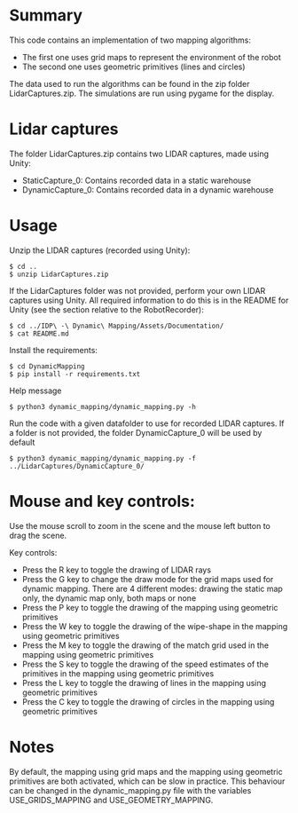 # Summary

This code contains an implementation of two mapping algorithms:
- The first one uses grid maps to represent the environment of the robot
- The second one uses geometric primitives (lines and circles)

The data used to run the algorithms can be found in the zip folder LidarCaptures.zip. The simulations
are run using pygame for the display.

# Lidar captures

The folder LidarCaptures.zip contains two LIDAR captures, made using Unity:
- StaticCapture_0: Contains recorded data in a static warehouse
- DynamicCapture_0: Contains recorded data in a dynamic warehouse

# Usage

Unzip the LIDAR captures (recorded using Unity):
```console
$ cd ..
$ unzip LidarCaptures.zip
```

If the LidarCaptures folder was not provided, perform your own LIDAR captures using Unity. All required information to do this is in the README for Unity (see the section relative to the RobotRecorder):
```console
$ cd ../IDP\ -\ Dynamic\ Mapping/Assets/Documentation/
$ cat README.md
```



Install the requirements:
```console
$ cd DynamicMapping
$ pip install -r requirements.txt
```

Help message
```console
$ python3 dynamic_mapping/dynamic_mapping.py -h
```

Run the code with a given datafolder to use for recorded LIDAR captures. If a folder is
not provided, the folder DynamicCapture_0 will be used by default

```console
$ python3 dynamic_mapping/dynamic_mapping.py -f ../LidarCaptures/DynamicCapture_0/
```

# Mouse and key controls:

Use the mouse scroll to zoom in the scene and the mouse left button to drag the scene.

Key controls:
- Press the R key to toggle the drawing of LIDAR rays
- Press the G key to change the draw mode for the grid maps used for dynamic mapping. There are 4 different modes: drawing the static map only, the dynamic map only, both maps or none
- Press the P key to toggle the drawing of the mapping using geometric primitives
- Press the W key to toggle the drawing of the wipe-shape in the mapping using geometric primitives
- Press the M key to toggle the drawing of the match grid used in the mapping using geometric primitives
- Press the S key to toggle the drawing of the speed estimates of the primitives in the mapping using geometric primitives
- Press the L key to toggle the drawing of lines in the mapping using geometric primitives
- Press the C key to toggle the drawing of circles in the mapping using geometric primitives

# Notes

By default, the mapping using grid maps and the mapping using geometric primitives are both activated, which can be slow in practice. This behaviour can be changed in the dynamic_mapping.py file with the variables USE_GRIDS_MAPPING and USE_GEOMETRY_MAPPING.
